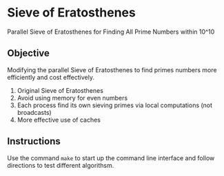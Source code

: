 # Sieve of Eratosthenes
Parallel Sieve of Eratosthenes for Finding All Prime Numbers within 10^10

## Objective
Modifying the parallel Sieve of Eratosthenes to find primes numbers more efficiently and cost effectively.
1. Original Sieve of Eratosthenes
2. Avoid using memory for even numbers
3. Each process find its own sieving primes via local computations (not broadcasts)
4. More effective use of caches

## Instructions
Use the command `make` to start up the command line interface and follow directions to test different algorithsm.